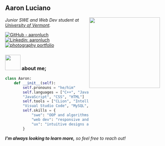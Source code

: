 <h2> Aaron Luciano </h2>
<img align='right' src="https://i.imgur.com/RXsqntc.png" width="230">
<p><em>Junior SWE and Web Dev student at <a href="https://uvm.edu">University of Vermont</a>.</em></p>

[![GitHub - aaronluch](https://img.shields.io/badge/GitHub-aaronluch-blue?style=flat-square&logo=github)](https://github.com/aaronluch)
[![Linkedin: aaronluch](https://img.shields.io/badge/-aaronluciano-blue?style=flat-square&logo=Linkedin&logoColor=white&link=https://www.linkedin.com/in/aaronluciano/)](https://www.linkedin.com/in/aaronluciano/)
[![photography portfolio](https://img.shields.io/badge/photography-portfolio-71c476?style=flat-square)](https://aaronluciano.com)

### <img src="https://media.giphy.com/media/v1.Y2lkPTc5MGI3NjExbTZ5cWJxbmtwbW04YTFzYXZmaGQ2cXd1MWtlY2JucHNheDR3OWZjNCZlcD12MV9pbnRlcm5hbF9naWZfYnlfaWQmY3Q9cw/O2le7AOSyrrY7AEHyY/giphy.gif" width="50"> about me;

```python
class Aaron:
    def __init__(self):
        self.pronouns = "he/him"
        self.languages = ["C++", "Java", "Python",
        "JavaScript", "CSS", "HTML"]
        self.tools = ["CLion", "IntelliJ IDEA", "Visual Studio",
        "Visual Studio Code", "MySQL", "Git", "GitHub"]
        self.skills = {
            "swe": "OOP and algorithms",
            "web dev": "responsive and reactive web design",
            "ux": "intuitive designs and seamless user interaction"
        }
```

<p><em><b>I'm always looking to learn more,</b> so feel free to reach out!</em></p>
